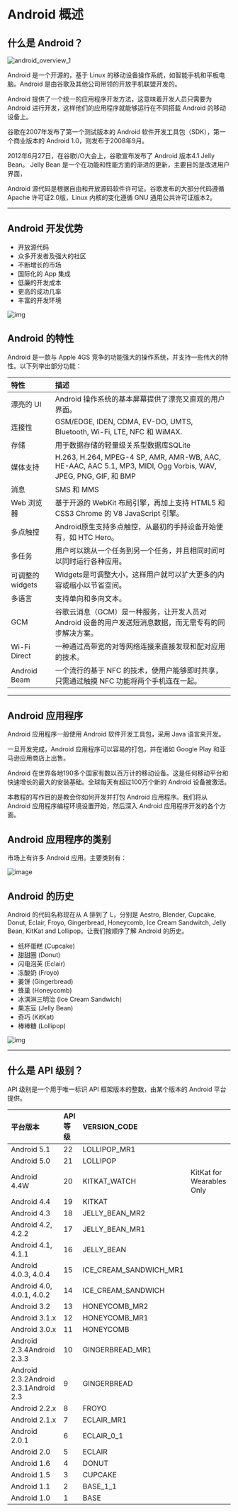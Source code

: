 # Android 概述

## 什么是 Android？

![android_overview_1](https://www.runoob.com/wp-content/uploads/2015/05/android_overview_1.jpg)



Android 是一个开源的，基于 Linux 的移动设备操作系统，如智能手机和平板电脑。Android 是由谷歌及其他公司带领的开放手机联盟开发的。



Android 提供了一个统一的应用程序开发方法，这意味着开发人员只需要为 Android 进行开发，这样他们的应用程序就能够运行在不同搭载 Android 的移动设备上。

谷歌在2007年发布了第一个测试版本的 Android 软件开发工具包（SDK），第一个商业版本的 Android 1.0，则发布于2008年9月。

2012年6月27日，在谷歌I/O大会上，谷歌宣布发布了 Android 版本4.1 Jelly Bean。 Jelly Bean 是一个在功能和性能方面的渐进的更新，主要目的是改进用户界面，

Android 源代码是根据自由和开放源码软件许可证。谷歌发布的大部分代码遵循 Apache 许可证2.0版，Linux 内核的变化遵循 GNU 通用公共许可证版本2。

------

## Android 开发优势

- 开放源代码
- 众多开发者及强大的社区
- 不断增长的市场
- 国际化的 App 集成
- 低廉的开发成本
- 更高的成功几率
- 丰富的开发环境

![img](https://www.runoob.com/wp-content/uploads/2015/05/why_android.jpg)

## Android 的特性

Android 是一款与 Apple 4GS 竞争的功能强大的操作系统，并支持一些伟大的特性。以下列举出部分功能：

| 特性             | 描述                                                         |
| :--------------- | :----------------------------------------------------------- |
| 漂亮的 UI        | Android 操作系统的基本屏幕提供了漂亮又直观的用户界面。       |
| 连接性           | GSM/EDGE, IDEN, CDMA, EV-DO, UMTS, Bluetooth, Wi-Fi, LTE, NFC 和 WiMAX. |
| 存储             | 用于数据存储的轻量级关系型数据库SQLite                       |
| 媒体支持         | H.263, H.264, MPEG-4 SP, AMR, AMR-WB, AAC, HE-AAC, AAC 5.1, MP3, MIDI, Ogg Vorbis, WAV, JPEG, PNG, GIF, 和 BMP |
| 消息             | SMS 和 MMS                                                   |
| Web 浏览器       | 基于开源的 WebKit 布局引擎，再加上支持 HTML5 和 CSS3 Chrome 的 V8 JavaScript 引擎。 |
| 多点触控         | Android原生支持多点触控，从最初的手持设备开始便有，如 HTC Hero。 |
| 多任务           | 用户可以跳从一个任务到另一个任务，并且相同时间可以同时运行各种应用。 |
| 可调整的 widgets | Widgets是可调整大小，这样用户就可以扩大更多的内容或缩小以节省空间。 |
| 多语言           | 支持单向和多向文本。                                         |
| GCM              | 谷歌云消息（GCM）是一种服务，让开发人员对 Android 设备的用户发送短消息数据，而无需专有的同步解决方案。 |
| Wi-Fi Direct     | 一种通过高带宽的对等网络连接来直接发现和配对应用的技术。     |
| Android Beam     | 一个流行的基于 NFC 的技术，使用户能够即时共享，只需通过触摸 NFC 功能将两个手机连在一起。 |

------

## Android 应用程序

Android 应用程序一般使用 Android 软件开发工具包，采用 Java 语言来开发。

一旦开发完成，Android 应用程序可以容易的打包，并在诸如 Google Play 和亚马逊应用商店上出售。

Android 在世界各地190多个国家有数以百万计的移动设备。这是任何移动平台和快速增长的最大的安装基础。全球每天有超过100万个新的 Android 设备被激活。

本教程的写作目的是教会你如何开发并打包 Android 应用程序。我们将从 Android 应用程序编程环境设置开始，然后深入 Android 应用程序开发的各个方面。

## Android 应用程序的类别

市场上有许多 Android 应用。主要类别有：

![image](https://www.runoob.com/wp-content/uploads/2015/05/android_overview_3.png)

## Android 的历史

Android 的代码名称现在从 A 排到了 L，分别是 Aestro, Blender, Cupcake, Donut, Eclair, Froyo, Gingerbread, Honeycomb, Ice Cream Sandwitch, Jelly Bean, KitKat and Lollipop。让我们按顺序了解 Android 的历史。

- 纸杯蛋糕 (Cupcake)
- 甜甜圈 (Donut)
- 闪电泡芙 (Eclair)
- 冻酸奶 (Froyo)
- 姜饼 (Gingerbread)
- 蜂巢 (Honeycomb)
- 冰淇淋三明治 (Ice Cream Sandwich)
- 果冻豆 (Jelly Bean)
- 奇巧 (KitKat)
- 棒棒糖 (Lollipop)



![img](https://www.runoob.com/wp-content/uploads/2015/05/jistory.jpg)

------

## 什么是 API 级别？

API 级别是一个用于唯一标识 API 框架版本的整数，由某个版本的 Android 平台提供。

| 平台版本                              | API 等级 | VERSION_CODE           |                           |
| :------------------------------------ | :------- | :--------------------- | :------------------------ |
| Android 5.1                           | 22       | LOLLIPOP_MR1           |                           |
| Android 5.0                           | 21       | LOLLIPOP               |                           |
| Android 4.4W                          | 20       | KITKAT_WATCH           | KitKat for Wearables Only |
| Android 4.4                           | 19       | KITKAT                 |                           |
| Android 4.3                           | 18       | JELLY_BEAN_MR2         |                           |
| Android 4.2, 4.2.2                    | 17       | JELLY_BEAN_MR1         |                           |
| Android 4.1, 4.1.1                    | 16       | JELLY_BEAN             |                           |
| Android 4.0.3, 4.0.4                  | 15       | ICE_CREAM_SANDWICH_MR1 |                           |
| Android 4.0, 4.0.1, 4.0.2             | 14       | ICE_CREAM_SANDWICH     |                           |
| Android 3.2                           | 13       | HONEYCOMB_MR2          |                           |
| Android 3.1.x                         | 12       | HONEYCOMB_MR1          |                           |
| Android 3.0.x                         | 11       | HONEYCOMB              |                           |
| Android 2.3.4Android 2.3.3            | 10       | GINGERBREAD_MR1        |                           |
| Android 2.3.2Android 2.3.1Android 2.3 | 9        | GINGERBREAD            |                           |
| Android 2.2.x                         | 8        | FROYO                  |                           |
| Android 2.1.x                         | 7        | ECLAIR_MR1             |                           |
| Android 2.0.1                         | 6        | ECLAIR_0_1             |                           |
| Android 2.0                           | 5        | ECLAIR                 |                           |
| Android 1.6                           | 4        | DONUT                  |                           |
| Android 1.5                           | 3        | CUPCAKE                |                           |
| Android 1.1                           | 2        | BASE_1_1               |                           |
| Android 1.0                           | 1        | BASE                   |                           |
